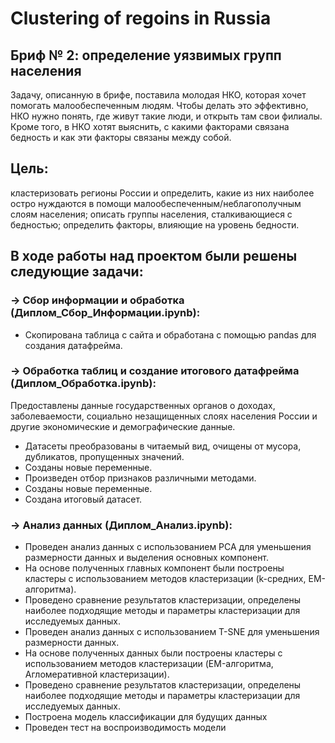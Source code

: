 # Clustering of regoins in Russia
## Бриф № 2: определение уязвимых групп населения
Задачу, описанную в брифе, поставила молодая НКО, которая хочет помогать малообеспеченным людям. Чтобы делать это эффективно, НКО нужно понять, где живут такие люди, и открыть там свои филиалы.
Кроме того, в НКО хотят выяснить, с какими факторами связана бедность и как эти факторы связаны между собой.
## Цель:
кластеризовать регионы России и определить, какие из них наиболее остро нуждаются в помощи малообеспеченным/неблагополучным слоям населения;
описать группы населения, сталкивающиеся с бедностью;
определить факторы, влияющие на уровень бедности.

## В ходе работы над проектом были решены следующие задачи:

### → Сбор информации и обработка (Диплом_Сбор_Информации.ipynb):
* Скопирована таблица с сайта и обработана с помощью pandas для создания датафрейма.

### → Обработка таблиц и создание итогового датафрейма (Диплом_Обработка.ipynb):
Предоставлены данные государственных органов о доходах, заболеваемости, социально незащищенных слоях населения России и другие экономические и демографические данные.
* Датасеты преобразованы в читаемый вид, очищены от мусора, дубликатов, пропущенных значений.
* Созданы новые переменные.
* Произведен отбор признаков различными методами.
* Созданы новые переменные.
* Создана итоговый датасет.

### → Анализ данных (Диплом_Анализ.ipynb):
* Проведен анализ данных с использованием PCA для уменьшения размерности данных и выделения основных компонент.
* На основе полученных главных компонент были построены кластеры с использованием методов кластеризации (k-средних, EM-алгоритма).
* Проведено сравнение результатов кластеризации, определены наиболее подходящие методы и параметры кластеризации для исследуемых данных.
* Проведен анализ данных с использованием T-SNE для уменьшения размерности данных.
* На основе полученных данных были построены кластеры с использованием методов кластеризации (EM-алгоритма, Агломеративной кластеризации).
* Проведено сравнение результатов кластеризации, определены наиболее подходящие методы и параметры кластеризации для исследуемых данных.
* Построена модель классификации для будущих данных
* Проведен тест на воспроизводимость модели
